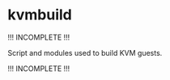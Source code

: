 kvmbuild
========

!!! INCOMPLETE !!!

Script and modules used to build KVM guests.

!!! INCOMPLETE !!!
